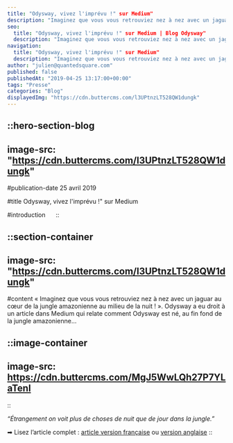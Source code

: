 ```yaml
---
title: "Odysway, vivez l'imprévu !" sur Medium"
description: "Imaginez que vous vous retrouviez nez à nez avec un jaguar au cœur de la jungle amazonienne au milieu de la nuit !\". Odysway a eu droit a un article dans Medium qui relate comment Odysway est née, au fin fond de la jungle amazonienne.. \"Étrangement ..."
seo:
  title: "Odysway, vivez l'imprévu !" sur Medium | Blog Odysway"
  description: "Imaginez que vous vous retrouviez nez à nez avec un jaguar au cœur de la jungle amazonienne au milieu de la nuit !\". Odysway"
navigation:
  title: "Odysway, vivez l'imprévu !" sur Medium"
  description: "Imaginez que vous vous retrouviez nez à nez avec un jaguar au cœur de la jungle amazonienne au milieu de la nuit !\". Odysway a eu droit a un article dans Medium qui relate comment Odysway est née, au fin fond de la jungle amazonienne.. \"Étrangement ..."
author: "julien@quantedsquare.com"
published: false
publishedAt: "2019-04-25 13:17:00+00:00"
tags: "Presse"
categories: "Blog"
displayedImg: "https://cdn.buttercms.com/l3UPtnzLT528QW1dungk"
---
```


::hero-section-blog
---
image-src: "https://cdn.buttercms.com/l3UPtnzLT528QW1dungk"
---
#publication-date
25 avril 2019

#title
Odysway, vivez l'imprévu !" sur Medium

#introduction
    
::

::section-container
---
image-src: "https://cdn.buttercms.com/l3UPtnzLT528QW1dungk"
---
#content
« Imaginez que vous vous retrouviez nez à nez avec un jaguar au cœur de la jungle amazonienne au milieu de la nuit ! ». Odysway a eu droit à un article dans Medium qui relate comment Odysway est né, au fin fond de la jungle amazonienne...

::image-container
---
image-src: https://cdn.buttercms.com/MgJ5WwLQh27P7YLaTenl
---
::

_“Étrangement on voit plus de choses de nuit que de jour dans la jungle.”_

➡ Lisez l’article complet : [article version française](https://medium.com/leplateau/odysway-vivez-limpr%C3%A9vu-a92abf4ea722) ou [version anglaise](https://medium.com/leplateau/odysway-experience-the-unexpected-9356e53ee3d6)
::
